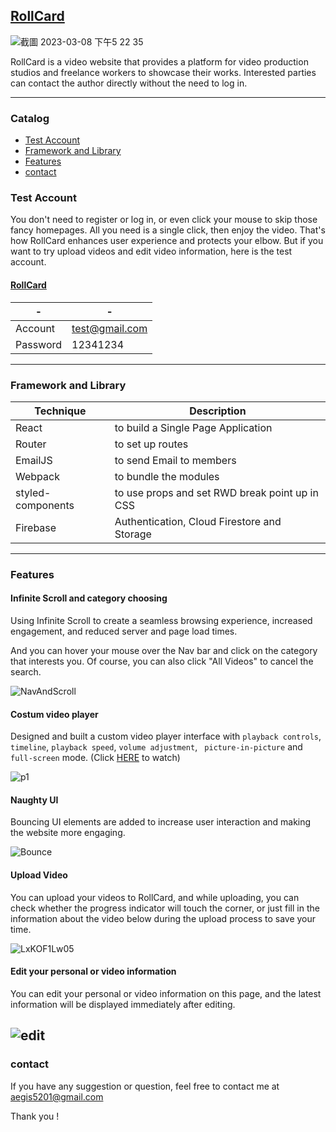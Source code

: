 ## [RollCard](https://rollcard.web.app/)


![截圖 2023-03-08 下午5 22 35](https://user-images.githubusercontent.com/105920543/223678950-63dbae4e-b4f4-4fb4-b147-070a9d8dab0f.png)


RollCard is a video website that provides a platform for video production studios and freelance workers to showcase their works. Interested parties can contact the author directly without the need to log in.

---


### Catalog
  * [Test Account](docs/)
  * [Framework and Library](docs/)
  * [Features](docs/)
  * [contact](docs/)


### Test Account

You don't need to register or log in, or even click your mouse to skip those fancy homepages. All you need is a single click, then enjoy the video. That's how RollCard enhances user experience and protects your elbow. But if you want to try upload videos and edit video information, here is the test account.


#### [RollCard](https://rollcard.web.app/)

| - | - |
| ------- | ------- |
| Account | test@gmail.com |
| Password | 12341234 |
---


### Framework and Library

| Technique | Description |
| --------- | ----------  |
| React | to build a Single Page Application |
| Router | to set up routes |
| EmailJS | to send Email to members |
| Webpack |to bundle the modules |
| styled-components | to use props and set RWD break point up in CSS |
| Firebase | Authentication, Cloud Firestore and Storage |
---


### Features

#### Infinite Scroll and category choosing

Using Infinite Scroll to create a seamless browsing experience, increased engagement, and reduced server and page load times.

And you can hover your mouse over the Nav bar and click on the category that interests you. Of course, you can also click "All Videos" to cancel the search.

![NavAndScroll](https://user-images.githubusercontent.com/105920543/223805138-c3032adc-493d-4809-b1d4-e2215121847e.gif)


#### Costum video player

Designed and built a custom video player interface with ```playback controls```, ```timeline```, ```playback speed```, ```volume adjustment```, 
``` picture-in-picture``` and ```full-screen``` mode. (Click [HERE](http://localhost:8080/watch/3554967b-c726-4afa-bdc0-43ed2c82de76) to watch)

![p1](https://user-images.githubusercontent.com/105920543/223779140-1fe2d862-3742-41f8-bb47-e7df30b60e10.png)

#### Naughty UI 

Bouncing UI elements are added to increase user interaction and making the website more engaging.

![Bounce](https://user-images.githubusercontent.com/105920543/223790742-9c888cdb-44d8-46ba-a648-ec6d7e37b4d0.gif)


#### Upload Video

You can upload your videos to RollCard, and while uploading, you can check whether the progress indicator will touch the corner, or just fill in the information about the video below during the upload process to save your time.

![LxKOF1Lw05](https://user-images.githubusercontent.com/105920543/223689486-01ab68fb-55e1-494e-8c1c-d11dd76d675c.gif)

#### Edit your personal or video information

You can edit your personal or video information on this page, and the latest information will be displayed immediately after editing.

![edit](https://user-images.githubusercontent.com/105920543/223794158-16b4da9f-696d-4131-bf7a-964d0a4fb895.gif)
---


### contact

If you have any suggestion or question, feel free to contact me at
[aegis5201@gmail.com](aegis5201@gmail.com)

Thank you !
